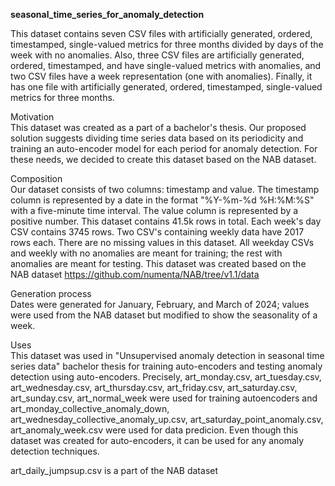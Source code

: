 **seasonal_time_series_for_anomaly_detection**


This dataset contains seven CSV files with artificially generated, ordered, timestamped, single-valued metrics for three months divided by days of the week with no anomalies. Also, three CSV files are artificially generated, ordered, timestamped, and have single-valued metrics with anomalies, and two CSV files have a week representation (one with anomalies). Finally, it has one file with artificially generated, ordered, timestamped, single-valued metrics for three months.

Motivation<br />
This dataset was created as a part of a bachelor's thesis. Our proposed solution suggests dividing time series data based on its periodicity and training an auto-encoder model for each period for anomaly detection. For these needs, we decided to create this dataset based on the NAB dataset.

Composition<br />
Our dataset consists of two columns: timestamp and value. The timestamp column is represented by a date in the format "%Y-%m-%d %H:%M:%S" with a five-minute time interval. The value column is represented by a positive number. This dataset contains 41.5k rows in total. Each week's day CSV contains 3745 rows. Two CSV's containing weekly data have 2017 rows each. There are no missing values in this dataset. All weekday CSVs and weekly with no anomalies are meant for training; the rest with anomalies are meant for testing. This dataset was created based on the NAB dataset https://github.com/numenta/NAB/tree/v1.1/data

Generation process<br />
Dates were generated for January, February, and March of 2024; values were used from the NAB dataset but modified to show the seasonality of a week.

Uses<br />
This dataset was used in "Unsupervised anomaly detection in seasonal time series data" bachelor thesis for training auto-encoders and testing anomaly detection using auto-encoders. Precisely, art_monday.csv, art_tuesday.csv, art_wednesday.csv, art_thursday.csv, art_friday.csv, art_saturday.csv, art_sunday.csv, art_normal_week were used for training autoencoders and art_monday_collective_anomaly_down, art_wednesday_collective_anomaly_up.csv, art_saturday_point_anomaly.csv, art_anomaly_week.csv were used for data predicion. Even though this dataset was created for auto-encoders, it can be used for any anomaly detection techniques.

art_daily_jumpsup.csv is a part of the NAB dataset
